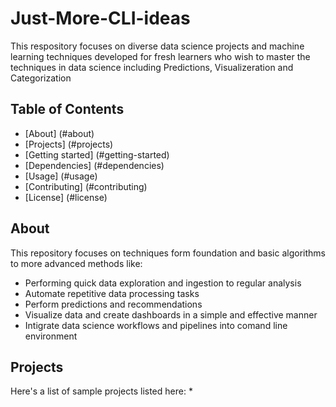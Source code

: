 # Just-More-CLI-ideas
This respository focuses on diverse data science projects and machine learning techniques developed for fresh learners who wish to master the techniques in data science including Predictions, Visualizeration and Categorization 
## Table of Contents 
* [About] (#about)
* [Projects] (#projects)
* [Getting started] (#getting-started)
* [Dependencies] (#dependencies)
* [Usage] (#usage)
* [Contributing] (#contributing)
* [License] (#license)

## About 
This repository focuses on techniques form foundation and basic algorithms to more advanced methods  like:
* Performing quick data exploration and ingestion to regular analysis
* Automate repetitive data processing tasks
* Perform predictions and recommendations
* Visualize data and create dashboards in a simple and effective manner
* Intigrate data science workflows and pipelines into comand line environment

## Projects
Here's a list of sample projects listed here:
* 
